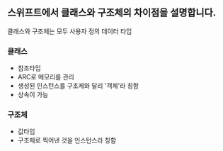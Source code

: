 ## 스위프트에서 클래스와 구조체의 차이점을 설명합니다.
클래스와 구조체는 모두 사용자 정의 데이터 타입

### 클래스
- 참조타입
- ARC로 메모리를 관리
- 생성된 인스턴스를 구초제와 달리 '객체'라 칭함
- 상속이 가능

### 구조체
- 값타입
- 구조체로 찍어낸 것을 인스턴스라 칭함
